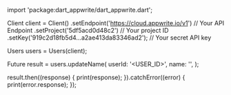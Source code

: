import 'package:dart_appwrite/dart_appwrite.dart';

Client client = Client()
  .setEndpoint('https://cloud.appwrite.io/v1') // Your API Endpoint
  .setProject('5df5acd0d48c2') // Your project ID
  .setKey('919c2d18fb5d4...a2ae413da83346ad2'); // Your secret API key

Users users = Users(client);

Future result = users.updateName(
  userId: '<USER_ID>',
  name: '<NAME>',
);

result.then((response) {
  print(response);
}).catchError((error) {
  print(error.response);
});
